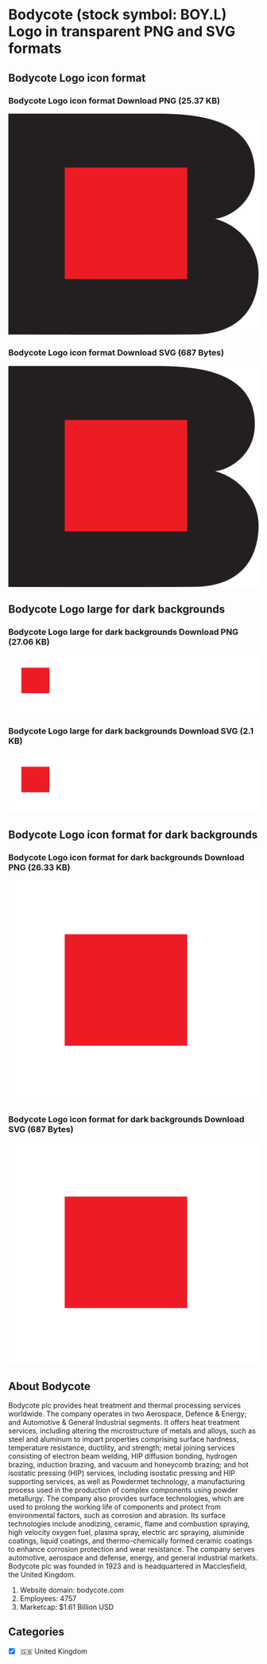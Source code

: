 # Bodycote (stock symbol: BOY.L) Logo in transparent PNG and SVG formats

## Bodycote Logo icon format

### Bodycote Logo icon format Download PNG (25.37 KB)

![Bodycote Logo icon format Download PNG (25.37 KB)](/img/orig/BOY.L-34a4dbcb.png)

### Bodycote Logo icon format Download SVG (687 Bytes)

![Bodycote Logo icon format Download SVG (687 Bytes)](/img/orig/BOY.L-92c0299a.svg)

## Bodycote Logo large for dark backgrounds

### Bodycote Logo large for dark backgrounds Download PNG (27.06 KB)

![Bodycote Logo large for dark backgrounds Download PNG (27.06 KB)](/img/orig/BOY.L_BIG.D-685dfa20.png)

### Bodycote Logo large for dark backgrounds Download SVG (2.1 KB)

![Bodycote Logo large for dark backgrounds Download SVG (2.1 KB)](/img/orig/BOY.L_BIG.D-e671d0cf.svg)

## Bodycote Logo icon format for dark backgrounds

### Bodycote Logo icon format for dark backgrounds Download PNG (26.33 KB)

![Bodycote Logo icon format for dark backgrounds Download PNG (26.33 KB)](/img/orig/BOY.L.D-8a97cf88.png)

### Bodycote Logo icon format for dark backgrounds Download SVG (687 Bytes)

![Bodycote Logo icon format for dark backgrounds Download SVG (687 Bytes)](/img/orig/BOY.L.D-ab9bb4d7.svg)

## About Bodycote

Bodycote plc provides heat treatment and thermal processing services worldwide. The company operates in two Aerospace, Defence & Energy; and Automotive & General Industrial segments. It offers heat treatment services, including altering the microstructure of metals and alloys, such as steel and aluminum to impart properties comprising surface hardness, temperature resistance, ductility, and strength; metal joining services consisting of electron beam welding, HIP diffusion bonding, hydrogen brazing, induction brazing, and vacuum and honeycomb brazing; and hot isostatic pressing (HIP) services, including isostatic pressing and HIP supporting services, as well as Powdermet technology, a manufacturing process used in the production of complex components using powder metallurgy. The company also provides surface technologies, which are used to prolong the working life of components and protect from environmental factors, such as corrosion and abrasion. Its surface technologies include anodizing, ceramic, flame and combustion spraying, high velocity oxygen fuel, plasma spray, electric arc spraying, aluminide coatings, liquid coatings, and thermo-chemically formed ceramic coatings to enhance corrosion protection and wear resistance. The company serves automotive, aerospace and defense, energy, and general industrial markets. Bodycote plc was founded in 1923 and is headquartered in Macclesfield, the United Kingdom.

1. Website domain: bodycote.com
2. Employees: 4757
3. Marketcap: $1.61 Billion USD


## Categories
- [x] 🇬🇧 United Kingdom
